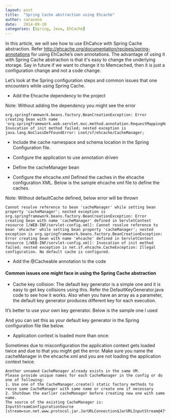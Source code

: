 ```yaml
---
layout: post
title:  "Spring Cache abstraction using Ehcache"
author: saravana
date:   2014-09-10
categories: [Spring, Java, EhCache]
---
```

In this article, we will see how to use EhCahce with Spring Cache abstraction. Refer http://ehcache.org/documentation/recipes/spring-annotations for using EhCache’s own annotations. The advantage of using it with Spring Cache abstraction is that it's easy to change the underlying storage. Say in future if we want to change it to Memcached, then it is just a configuration change and not a code change. 

<!-- more -->

Let’s look at the Spring configuration steps and common issues that one encounters while using Spring Cache.
	
* Add the Ehcache dependency to the project

<script src="https://gist.github.com/saravanakumar-periyasamy/6613368.js"></script>

Note: Without adding the dependency you might see the error

    org.springframework.beans.factory.BeanCreationException: Error creating bean with name 'org.springframework.web.servlet.mvc.method.annotation.RequestMappingHandlerMapping#0': Invocation of init method failed; nested exception is java.lang.NoClassDefFoundError: Lnet/sf/ehcache/CacheManager;
   
* Include the cache namespace and schema location in the Spring Configuration file.

<script src="https://gist.github.com/saravanakumar-periyasamy/6613426.js"></script>

* Configure the application to use annotation driven

<script src="https://gist.github.com/saravanakumar-periyasamy/6613497.js"></script>

* Define the cacheManager bean

<script src="https://gist.github.com/saravanakumar-periyasamy/6613514.js"></script>

* Configure the ehcache.xml
Defined the caches in the ehcache configuration XML. Below is the sample ehcache xml file to define the caches.

<script src="https://gist.github.com/saravanakumar-periyasamy/6613543.js"></script>

Note: Without defaultCache defined, below error will be thrown

    Cannot resolve reference to bean 'cacheManager' while setting bean property 'cacheManager'; nested exception is org.springframework.beans.factory.BeanCreationException: Error creating bean with name 'cacheManager' defined in ServletContext resource [/WEB-INF/servlet-config.xml]: Cannot resolve reference to bean 'ehcache' while setting bean property 'cacheManager'; nested exception is org.springframework.beans.factory.BeanCreationException: Error creating bean with name 'ehcache' defined in ServletContext resource [/WEB-INF/servlet-config.xml]: Invocation of init method failed; nested exception is net.sf.ehcache.CacheException: Illegal configuration. No default cache is configured.
    
* Add the @Cacheable annotation to the code

<script src="https://gist.github.com/saravanakumar-periyasamy/6613568.js"></script>


#### Common issues one might face in using the Spring Cache abstraction

* Cache key collision:
The default key generator is a simple one and it is easy to get key collisions using this. Refer the DefaultKeyGenerator.java code to see how it works. Also when you have an array as a parameter, the default key generator produces different key for each execution.

It’s better to use your own key generator. Below is the sample one I used

<script src="https://gist.github.com/saravanakumar-periyasamy/6613617.js"></script>

And you can set this as your default key generator in the Spring configuration file like below.

<script src="https://gist.github.com/saravanakumar-periyasamy/6613634.js"></script>

* Application context is loaded more than once:

Sometimes due to misconfiguration the application context gets loaded twice and due to that you might get the error. Make sure you name the cacheManager in the ehcache.xml and you are not loading the application context twice.

    Another unnamed CacheManager already exists in the same VM. 
    Please provide unique names for each CacheManager in the config or do one of following:
    1. Use one of the CacheManager.create() static factory methods to reuse same CacheManager with same name or create one if necessary
    2. Shutdown the earlier cacheManager before creating new one with same name.
    The source of the existing CacheManager is: InputStreamConfigurationSource [stream=sun.net.www.protocol.jar.JarURLConnection$JarURLInputStream@47f3ed6]
